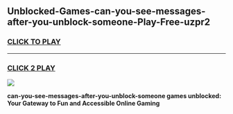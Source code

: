 
## Unblocked-Games-can-you-see-messages-after-you-unblock-someone-Play-Free-uzpr2
<h3>
<a href="https://premium76.site?title=can-you-see-messages-after-you-unblock-someone&ref=20M">CLICK TO PLAY</a></h3>
<hr>

<h3>
<a href="https://premium76.site?title=can-you-see-messages-after-you-unblock-someone&ref=20M">CLICK 2 PLAY</a>
  
</h3>

<a href="https://premium76.site?title=can-you-see-messages-after-you-unblock-someone&ref=19M"><img src="https://clearcache.store/games.png"></a>


**can-you-see-messages-after-you-unblock-someone games unblocked: Your Gateway to Fun and Accessible Online Gaming**
